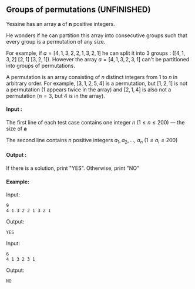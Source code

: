 ## Groups of permutations (UNFINISHED)

Yessine has an array **a** of **n** positive integers.

He wonders if he can partition this array into consecutive groups such that every group is a permutation of any size.

For example, if $a = [4,1,3,2,2,1,3,2,1]$ he can split it into $3$ groups : $([4,1,3,2] \ [2,1] \ [3,2,1])$. However the array $a = [4,1,3,2,3,1]$ can't be partitioned into groups of permutations.

A permutation is an array consisting of $n$ distinct integers from $1$ to $n$ in arbitrary order. For example, $[3,1,2,5,4]$ is a permutation, but $[1,2,1]$ is not a permutation (1 appears twice in the array) and $[2,1,4]$ is also not a permutation ($n=3$, but $4$ is in the array).

#### Input :

The first line of each test case contains one integer $n \ (1≤n≤200)$ — the size of **a** 

The second line contains $n$ positive integers $a_1, a_2, …,\ a_n \ (1≤a_i≤ 200)$  

#### Output :

If there is a solution, print "YES". Otherwise, print "NO"

#### Example:

Input:  

```
9
4 1 3 2 2 1 3 2 1
```

Output:  

```
YES
```

Input:  

```
6
4 1 3 2 3 1
```

Output:  

```
NO
```
